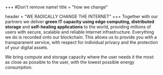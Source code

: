 +++
#Don't remove name!
title = "how we change"

header = "WE RADICALLY CHANGE THE INTERNET"
+++
Together with our partners we deliver **green IT capacity using edge computing, distributed storage** and **self-healing applications** to the world, providing millions of users with secure, scalable and reliable Internet infrastructure. Everything we do is recorded onto our blockchain. This allows us to provide you with a transparanent service, with respect for individual privacy and the protection of your digital assets.

We bring compute and storage capacity where the user needs it the most: as close as possible to the user, with the lowest possible energy consumption.
